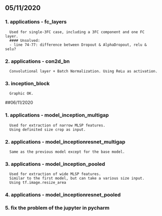 ## 05/11/2020
###  1. applications - fc_layers
      Used for single-3FC case, including a 3FC component and one FC layer.   
      #### Unsolved:
      - line 74-77: difference between Dropout & AlphaDropout, relu & selu?
###  2. applications - con2d_bn
      Convolutional layer + Batch Normalization. Using ReLu as activation.
###  3. inception_block
      Graphic OK.


##06/11/2020
###   1. applications - model_inception_multigap
      Used for extraction of narrow MLSP features.
      Using definited size crop as input.
###   2. applications - model_inceptionresnet_multigap
      Same as the previous model except for the base model.
###   3. applications - model_inception_pooled
      Used for extraction of wide MLSP features.
      Similar to the first model, but can take a various size input.
      Using tf.image.resize_area
###   4. applications - model_inceptionresnet_pooled
###   5. fix the problem of the jupyter in pycharm

